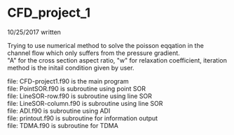 # CFD_project_1
10/25/2017 written

Trying to use numerical method to solve the poisson eqqation in the channel flow which only suffers from the pressure gradient.  
"A" for the cross section aspect ratio, "w" for relaxation coefficient, iteration method is the initail condition given by user.  

file: CFD-project1.f90 is the main program  
file: PointSOR.f90 is subroutine using point SOR  
file: LineSOR-row.f90 is subroutine using line SOR  
file: LineSOR-column.f90 is subroutine using line SOR  
file: ADI.f90 is subroutine using ADI  
file: printout.f90 is subroutine for information output  
file: TDMA.f90 is subroutine for TDMA
